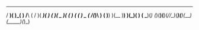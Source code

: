   ___  _   _    __    __  __  ____  __    ____  _____  _  _ 
 / __)( )_( )  /__\  (  \/  )( ___)(  )  ( ___)(  _  )( \( )
( (__  ) _ (  /(__)\  )    (  )__)  )(__  )__)  )(_)(  )  ( 
 \___)(_) (_)(__)(__)(_/\/\_)(____)(____)(____)(_____)(_)\_)

